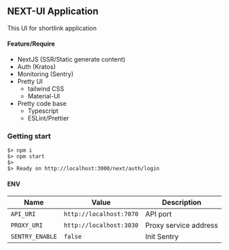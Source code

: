 ## NEXT-UI Application

This UI for shortlink application

#### Feature/Require

- NextJS (SSR/Static generate content)
- Auth (Kratos)
- Monitoring (Sentry)
- Pretty UI
  - tailwind CSS
  - Material-UI
- Pretty code base
  - Typescript
  - ESLint/Prettier

### Getting start

```
$> npm i
$> npm start
$>
$> Ready on http://localhost:3000/next/auth/login
```

#### ENV

| Name            | Value                   | Description                |
| --------------- | ----------------------- | -------------------------- |
| `API_URI`       | `http://localhost:7070` | API port                   |
| `PROXY_URI`     | `http://localhost:3030` | Proxy service address      |
| `SENTRY_ENABLE` | `false`                 | Init Sentry                |
